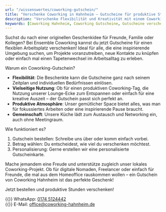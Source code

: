 ```yaml
---
url: "/wissenswertes/coworking-gutschein/"
title: "Verschenke Coworking in Hahnheim – Gutscheine für produktive Stunden"
description: "Verschenke Flexibilität und Kreativität mit einem Coworking-Gutschein von Coworking Hahnheim. Ideal für Freelancer, digitale Nomaden und Homeoffice-Enthusiasten! Jetzt bestellen und Freude schenken!"
keywords: [Coworking Hahnheim, Coworking Gutscheine, Gutscheine verschenken, Flexible Arbeitsplätze, Geschenkideen für Freelancer, Kreative Geschenkideen, Homeoffice Alternative, Produktive Stunden schenken]
---
```


Suchst du nach einer originellen Geschenkidee für Freunde, Familie oder Kollegen? Bei Ensemble Coworking kannst du jetzt Gutscheine für einen flexiblen Arbeitsplatz verschenken! Ideal für alle, die eine inspirierende Umgebung suchen, um Projekte voranzutreiben, neue Kontakte zu knüpfen oder einfach mal einen Tapetenwechsel im Arbeitsalltag zu erleben.

Warum ein Coworking-Gutschein?

- **Flexibilität**: Die Beschenkte kann die Gutscheine ganz nach seinem Zeitplan und individuellen Bedürfnissen einlösen.
- **Vielseitige Nutzung**: Ob für einen produktiven Coworking-Tag, die Nutzung unserer Lounge-Ecke zum Entspannen oder einfach für eine kreative Auszeit – der Gutschein passt sich perfekt an.
- **Produktive Atmosphäre**: Unser gemütlicher Space bietet alles, was man für fokussiertes Arbeiten oder eine inspirierende Pause braucht.
- **Gemeinschaft**: Unsere Küche lädt zum Austausch und Networking ein, auch ohne Meetingraum.

Wie funktioniert es?

1.	Gutschein bestellen: Schreibe uns über oder komm einfach vorbei.
2.	Betrag wählen: Du entscheidest, wie viel du verschenken möchtest.
3.	Personalisierung: Gerne erstellen wir eine personalisierte Gutscheinkarte.

Mache jemandem eine Freude und unterstütze zugleich unser lokales Coworking-Projekt. Ob für digitale Nomaden, Freelancer oder einfach für Freunde, die mal aus dem Homeoffice rauskommen wollen – ein Gutschein von Coworking Hahnheim ist das perfekte Geschenk!

Jetzt bestellen und produktive Stunden verschenken!

{{<icon name="whatsapp" brand="true">}}&nbsp;WhatsApp: [0174 5124442](https://wa.me/491745124442)  
{{<icon name="envelope">}}&nbsp;E-Mail: [office@coworking-hahnheim.de](mailto:office@coworking-hahnheim.de)  


